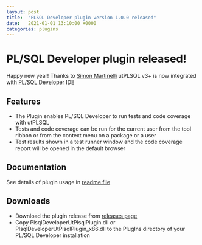 ```yaml
---
layout: post
title:  "PLSQL Developer plugin version 1.0.0 released"
date:   2021-01-01 13:10:00 +0000
categories: plugins
---
```


# PL/SQL Developer plugin released!
                                  

Happy new year! Thanks to [Simon Martinelli](https://github.com/simasch) utPLSQL v3+ is now integrated with [PL/SQL Developer](https://www.allroundautomations.com/products/pl-sql-developer/) IDE


## Features 

- The Plugin enables PL/SQL Developer to run tests and code coverage with utPLSQL
- Tests and code coverage can be run for the current user from the tool ribbon or from the context menu on a package or a user
- Test results shown in a test runner window and the code coverage report will be opened in the default browser 

## Documentation

See details of plugin usage in [readme file](https://github.com/utPLSQL/utPLSQL-PLSQL-Developer/blob/develop/README.md) 

## Downloads

- Download the plugin release from [releases page](https://github.com/utPLSQL/utPLSQL-PLSQL-Developer/releases)
- Copy PlsqlDeveloperUtPlsqlPlugin.dll or PlsqlDeveloperUtPlsqlPlugin_x86.dll to the PlugIns directory of your PL/SQL Developer installation
